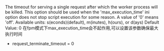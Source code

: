 The timeout for serving a single request after which the worker process will
be killed. This option should be used when the 'max_execution_time' ini option
does not stop script execution for some reason. A value of '0' means 'off'.
Available units: s(econds)(default), m(inutes), h(ours), or d(ays)
Default Value: 0
在fpm模式下max_execution_time会不起作用,可以设置该参数确保最大执行时间
 - request_terminate_timeout = 0
